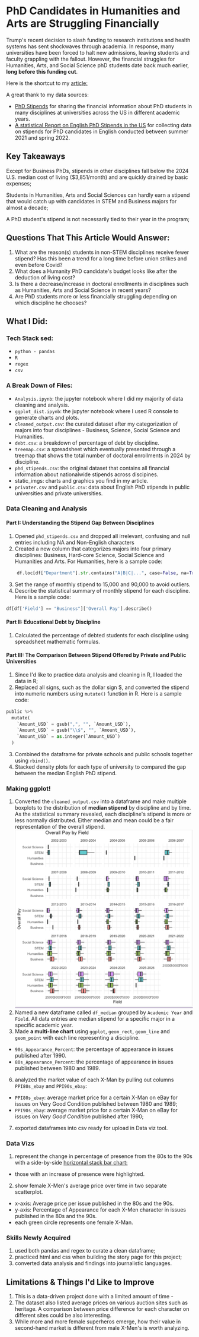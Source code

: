 # PhD Candidates in Humanities and Arts are Struggling Financially 
Trump's recent decision to slash funding to research institutions and health systems has sent shockwaves through academia. In response, many universities have been forced to halt new admissions, leaving students and faculty grappling with the fallout. However, the financial struggles for Humanities, Arts, and Social Science phD students date back much earlier, **long before this funding cut**. 

Here is the shortcut to my [article:](https://yatingw24.github.io/phd/)

A great thank to my data sources:
- [PhD Stipends](https://www.phdstipends.com/) for sharing the financial information about PhD students in many disciplines at universities across the US in different academic years.
- [A statistical Report on English PhD Stipends in the US](https://profession.mla.org/english-phd-stipends-in-the-united-states-statistical-report/) for collecting data on stipends for PhD candidates in English conducted between summer 2021 and spring 2022.


## Key Takeaways 
Except for Business PhDs, stipends in other disciplines fall below the 2024 U.S. median cost of living ($3,851/month) and are quickly drained by basic expenses;

Students in Humanities, Arts and Social Sciences can hardly earn a stipend that would catch up with candidates in STEM and Business majors for almost a decade;

A PhD student's stipend is not necessarily tied to their year in the program;

## Questions That This Article Would Answer:
1. What are the reason(s) students in non-STEM disciplines receive fewer stipend? Has this been a trend for a long time before union strikes and even before Covid?
2. What does a Humanity PhD candidate's budget looks like after the deduction of living cost? 
3. Is there a decrease/increase in doctoral enrollments in disciplines such as Humanities, Arts and Social Science in recent years?
4. Are PhD students more or less financially struggling depending on which discipline he chooses?

## What I Did:
### Tech Stack sed:
 - `python - pandas`
 - `R`
 - `regex`
 - `csv`

### A Break Down of Files:
 - `Analysis.ipynb`: the jupyter notebook where I did my majority of data cleaning and analysis.
  - `ggplot_dist.ipynb`: the jupyter notebook where I used R console to generate charts and plots. 
 - `cleaned_output.csv`: the curated dataset after my categorization of majors into four disciplines - Business, Science, Social Science and Humanities. 
 - `debt.csv`: a breakdown of percentage of debt by discipline.
  - `treemap.csv`: a spreadsheet which eventually presented through a treemap that shows the total number of doctoral enrollments in 2024 by discipline. 
 - `phd_stipends.csv`: the original dataset that contains all financial information about nationalwide stipends across discipines. 
 - static_imgs: charts and graphics you find in my article.
  - `privater.csv` and `public.csv`: data about English PhD stipends in public universities and private universities. 

### Data Cleaning and Analysis 
#### Part I: Understanding the Stipend Gap Between Disciplines
1. Opened `phd_stipends.csv` and dropped all irrelevant, confusing and null entries including NA and Non-English characters 
2. Created a new column that categorizes majors into four primary disciplines: Business, Hard-core Science, Social Science and Humanities and Arts. For Humanities, here is a sample code:
```python
    df.loc[df["Department"].str.contains("A|B|C|...", case=False, na=True), "Field"] = "Humanities"
```
3. Set the range of monthly stipend to 15,000 and 90,000 to avoid  outliers. 
4. Describe the statistical summary of monthly stipend for each discipline. Here is a sample code:
```python
df[df['Field'] == "Business"]['Overall Pay'].describe()

```
#### Part II: Educational Debt by Discipline
1. Calculated the percentage of debted students for each discipline using spreadsheet mathematic formulas. 

#### Part III: The Comparison Between Stipend Offered by Private and Public Universities
1. Since I'd like to practice data analysis and cleaning in R, I loaded the data in R;
2. Replaced all signs, such as the dollar sign $, and converted the stipend into numeric numbers using `mutate()` function in R. Here is a sample code:

```python 
public %>%
  mutate(
    `Amount_USD` = gsub(",", "", `Amount_USD`),   
    `Amount_USD` = gsub("\\$", "", `Amount_USD`), 
    `Amount_USD` = as.integer(`Amount_USD`)       
  )

  ```
3. Combined the dataframe for private schools and public schools together using `rbind()`.
4. Stacked density plots for each type of university to compared the gap between the median English PhD stipend. 

### Making ggplot!
1. Converted the `cleaned_output.csv` into a dataframe and make multiple boxplots to the distribution of **median stipend** by discipline and by time. As the statistical summary revealed, each discipline's stipend is more or less normally distributed. Either median and mean could be a fair representation of the overall stipend. 
![Chart](static_imgs/boxplot.png)
2. Named a new dataframe called `df_median` grouped by `Academic Year` and `Field`. All data entries are median stipend for a specific major in a specific academic year.
3. Made **a multi-line chart** using `ggplot`, `geom_rect`, `geom_line` and `geom_point` with each line representing a discipline. 
- `90s_Appearance_Percent`: the percentage of appearance in issues published after 1990.
- `80s_Appearance_Percent`: the percentage of appearance in issues published between 1980 and 1989.

6. analyzed the market value of each X-Man by pulling out columns `PPI80s_ebay` and `PPI90s_ebay`:

- `PPI80s_ebay`: average market price for a certain X-Man on eBay for issues on Very Good Condition published between 1980 and 1989;
- `PPI90s_ebay`: average market price for a certain X-Man on eBay for issues on _Very Good Condition_ published after 1990;

7. exported dataframes into csv ready for upload in Data viz tool.

### Data Vizs 
1. represent the change in percentage of presence from the 80s to the 90s with a side-by-side <ins>horizontal stack bar chart:
- those with an increase of presence were highlighted.

2. show female X-Men's average price over time in two separate scatterplot.
- x-axis: Average price per issue published in the 80s and the 90s. 
- y-axis: Percentage of Appearance for each X-Men character in issues published in the 80s and the 90s. 
- each green circle represents one female X-Man. 

### Skills Newly Acquired
1. used both pandas and regex to curate a clean dataframe;
2. practiced html and css when building the story page for this project;
3. converted data analysis and findings into journalistic languages.

## Limitations & Things I'd Like to Improve
1. This is a data-driven project done with a limited amount of time - 
2. The dataset also listed average prices on various auction sites such as heritage. A comparison between price difference for each character on different sites could be also interesting. 
3. While more and more female superheros emerge, how their value in second-hand market is different from male X-Men's is worth analyzing. 
 
